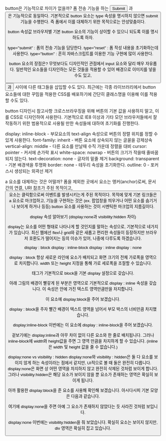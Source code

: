 button은 기능적으로 차이가 없을까?
폼 전송 기능을 하는 <input type="submit"> 과 <button> 은 기능적으로 동일하다. 기본적으로 button 요소는 type 속성을 명시하지 않으면 submit 기능을 수행한다. 즉 폼에서 이를 대체하기 위한 목적으로는 안성맞춤이다.

button 속성값
 브라우저별 기본 button 요소의 기능이 상이할 수 있으니 되도록 이를 명시하도록 하자.

type="submit" : 폼의 전송 기능을 담당한다.
type="reset" : 폼 작성 내용을 초기화하는데 사용한다.
type="button" : 흔히 자바스크립트를 이용한 기능 구현에 많이 사용한다.


button 요소의 장점은?
무엇보다도 디자인적인 관점에서 input 요소와 달리 매우 자유롭다. 일반적인 요소들을 디자인하는 모든 것들을 적용할 수 있어 배경으로 이미지를 넣을 수도 있고, <button> 과 </button> 사이에 다른 태그들을 삽입할 수도 있다. 최근에는 각종 라이브러리에서 button 요소들에 대한 꾸밈을 적용한 CSS를 배포하기에 간단히 클래스명을 이용해 이를 적용할 수도 있다.

button 디자인시 참고사항
크로스브라우징을 위해 버튼의 기본 값을 사용하지 말고, 이를 CSS로 디자인하여 사용한다. 기본적으로 IE8 이상과 기타 모던 브라우저들에서 잘 작동하기 위한 범용적으로 사용될 만한 속성들에 대하여 초기화를 진행한다.


display: inline-block - 부모요소의 text-align 속성으로 버튼의 정렬 위치를 정할 수 있게 사용한다.
font-family: inherit - 버튼 요소에 상속되지 않는 글꼴을 강제상속 
vertical-align: middle - 다른 요소를 만날때 수직 가운데 정렬을 대비
cursor: pointer - 커서에 손가락 표시
white-space: nowrap - 버튼의 크기가 작을때 줄바꿈 되지 않는다.
text-decoration: none - 글자의 밑줄 제거 
background: transparent - 기본 배경색을 투명화
border: none - 테두리 속성을 초기화한다.
outline: 0 - 포커스시 생성되는 외곽선 제거


a 요소를 대체하는 것은 어떨까?
폼을 제외한 곳에서 <a> 요소는 앵커(anchor)로써, 문서 간의 연결, URI 참조가 주된 목적이고, <button> 요소는 클릭함으로써 이벤트를 발생시키는게 주된 목적이다. 목적에 맞게 기본 링크들은 a 요소로 마크업하고, 기능을 구현하는 것은 (ex. 팝업창을 띄우거나 어떤 요소를 숨기거나 보이게 하거나 등등) button 요소를 사용하는 것이 시멘틱한 마크업의 지름길이다.




















display 속성 알아보기 (display:none과 visibility:hidden 차이)

 
display는 요소를 어떤 형태로 나타나게 할 것인지를 말하는 속성으로, 기본적으로 네가지가 있습니다. 최신 웹에선 flex나 grid와 같은 새롭고 편리한 속성들이 등장하지만 브라우저 호환도가 떨어지는 등의 이슈가 있어, 나중에 다루도록 하겠습니다.

 

display : block
display : inline-block
display : inline
display : none
 

display : block
항상 새로운 라인에 요소가 배치되고 화면 크기의 전체 가로폭을 영역으로 차지합니다. width 또는 height 지정을 통해 가로 세로폭을 조절할 수 있습니다. <div> 태그가 기본적으로 block을 기본 display 설정으로 갖습니다.

아래 그림의 배경이 빨갛게 된 부분은 <span> 영역으로 기본적으로 display : inline 속성을 갖습니다. 이 속성은 안에 가진 텍스트 영역만큼만을 차지합니다.


이 요소에 display:block을 주어 보겠습니다.


display : block을 주자 빨간 배경이 텍스트 영역을 넘어서 부모 박스의 너비만큼 차지했습니다.

 

 

display:inline-block
이번에는 이 요소에 display : inline-block을 주어 보겠습니다.


겉보기에는 display:inline과 아무 차이 없이 다른 요소와 한 줄로 배치됩니다. 그러나 inline-block에 width와 height값을 주면 그 영역 만큼을 차지하게 할 수 있습니다. (inline은 width 및 height 값을 줄 수 없습니다.)

 

 

display:none vs visibility : hidden
display:none와 visibility : hidden은 둘 다 요소를 보이지 않게 하는 속성이라는 점에서 같지만, UI적으로 볼 때 둘은 완전히 다릅니다. display:none은 화면 상 어떤 영역을 차지하지 않고 완전히 삭제된 것처럼 보이게 합니다. 그러나 visibility:hidden은 해당 요소가 보이지 않을 뿐 요소가 존재하는 영역은 확실히 보이게 됩니다.

아까 활용한 display:block을 준 <span> 요소를 사용해 확인해 보겠습니다. 아시다시피 기본 모양은 다음과 같습니다.

 

 


여기에 display:none을 주면 아예 그 요소가 존재하지 않았다는 듯 사라진 것처럼 보입니다.

 


display:none
이번에는 visibility:hidden을 줘 보았습니다. 확실히 요소는 보이지 않지만, div 영역은 확실히 잡고 있습니다.